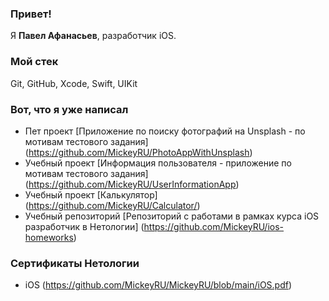 ### Привет!

Я <b>Павел Афанасьев</b>, разработчик iOS.

### Мой стек

Git, GitHub, Xcode, Swift, UIKit


### Вот, что я уже написал

- Пет проект [Приложение по поиску фотографий на Unsplash - по мотивам тестового задания] (https://github.com/MickeyRU/PhotoAppWithUnsplash)
- Учебный проект [Информация пользователя - приложение по мотивам тестового задания] (https://github.com/MickeyRU/UserInformationApp)
- Учебный проект [Калькулятор] (https://github.com/MickeyRU/Calculator/)
- Учебный репозиторий [Репозиторий с работами в рамках курса iOS разработчик в Нетологии]
 (https://github.com/MickeyRU/ios-homeworks)

### Сертификаты Нетологии

- iOS (https://github.com/MickeyRU/MickeyRU/blob/main/iOS.pdf)
